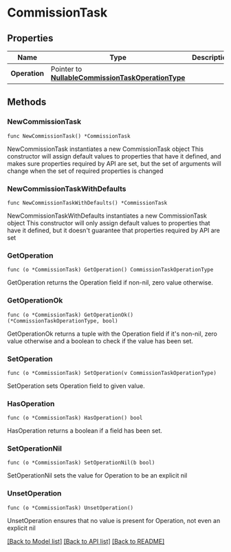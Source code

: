 # CommissionTask

## Properties

Name | Type | Description | Notes
------------ | ------------- | ------------- | -------------
**Operation** | Pointer to [**NullableCommissionTaskOperationType**](CommissionTaskOperationType.md) |  | [optional] 

## Methods

### NewCommissionTask

`func NewCommissionTask() *CommissionTask`

NewCommissionTask instantiates a new CommissionTask object
This constructor will assign default values to properties that have it defined,
and makes sure properties required by API are set, but the set of arguments
will change when the set of required properties is changed

### NewCommissionTaskWithDefaults

`func NewCommissionTaskWithDefaults() *CommissionTask`

NewCommissionTaskWithDefaults instantiates a new CommissionTask object
This constructor will only assign default values to properties that have it defined,
but it doesn't guarantee that properties required by API are set

### GetOperation

`func (o *CommissionTask) GetOperation() CommissionTaskOperationType`

GetOperation returns the Operation field if non-nil, zero value otherwise.

### GetOperationOk

`func (o *CommissionTask) GetOperationOk() (*CommissionTaskOperationType, bool)`

GetOperationOk returns a tuple with the Operation field if it's non-nil, zero value otherwise
and a boolean to check if the value has been set.

### SetOperation

`func (o *CommissionTask) SetOperation(v CommissionTaskOperationType)`

SetOperation sets Operation field to given value.

### HasOperation

`func (o *CommissionTask) HasOperation() bool`

HasOperation returns a boolean if a field has been set.

### SetOperationNil

`func (o *CommissionTask) SetOperationNil(b bool)`

 SetOperationNil sets the value for Operation to be an explicit nil

### UnsetOperation
`func (o *CommissionTask) UnsetOperation()`

UnsetOperation ensures that no value is present for Operation, not even an explicit nil

[[Back to Model list]](../README.md#documentation-for-models) [[Back to API list]](../README.md#documentation-for-api-endpoints) [[Back to README]](../README.md)


